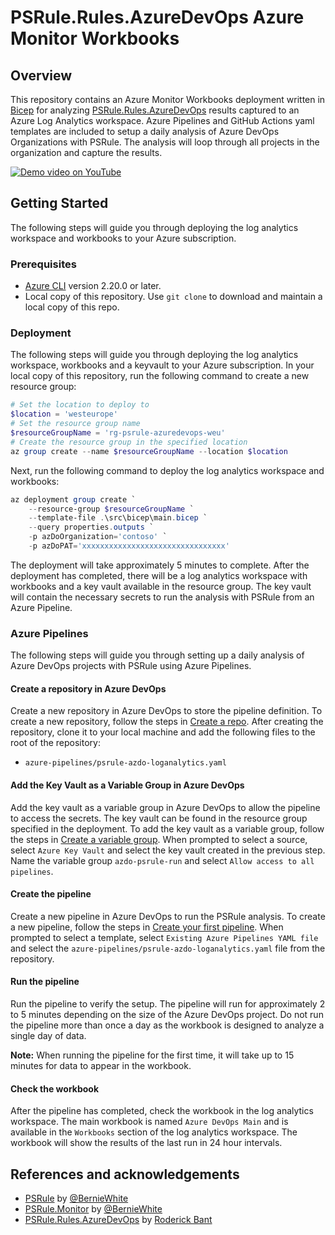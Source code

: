 # PSRule.Rules.AzureDevOps Azure Monitor Workbooks

## Overview

This repository contains an Azure Monitor Workbooks deployment
written in [Bicep](https://learn.microsoft.com/en-us/azure/azure-resource-manager/bicep/)
for analyzing [PSRule.Rules.AzureDevOps](https://github.com/cloudyspells/PSRule.Rules.AzureDevOps)
results captured to an Azure Log Analytics workspace. Azure Pipelines and GitHub Actions
yaml templates are included to setup a daily analysis of Azure DevOps Organizations with
PSRule. The analysis will loop through all projects in the organization and capture
the results.

[![Demo video on YouTube](https://img.youtube.com/vi/bcF7mf3MlbQ/0.jpg)](https://www.youtube.com/watch?v=bcF7mf3MlbQ)

## Getting Started

The following steps will guide you through deploying the log analytics workspace and
workbooks to your Azure subscription.

### Prerequisites

- [Azure CLI](https://docs.microsoft.com/en-us/cli/azure/install-azure-cli?view=azure-cli-latest) version 2.20.0 or later.
- Local copy of this repository. Use `git clone` to download and maintain a local copy of this repo.

### Deployment

The following steps will guide you through deploying the log analytics workspace,
workbooks and a keyvault to your Azure subscription. In your local copy of this
repository, run the following command to create a new resource group:

```powershell
# Set the location to deploy to
$location = 'westeurope'
# Set the resource group name
$resourceGroupName = 'rg-psrule-azuredevops-weu'
# Create the resource group in the specified location
az group create --name $resourceGroupName --location $location
```

Next, run the following command to deploy the log analytics workspace and workbooks:

```powershell
az deployment group create `
    --resource-group $resourceGroupName `
    --template-file .\src\bicep\main.bicep `
    --query properties.outputs `
    -p azDoOrganization='contoso' `
    -p azDoPAT='xxxxxxxxxxxxxxxxxxxxxxxxxxxxxxxx'
```

The deployment will take approximately 5 minutes to complete. After the deployment
has completed, there will be a log analytics workspace with workbooks and a key vault
available in the resource group. The key vault will contain the necessary secrets
to run the analysis with PSRule from an Azure Pipeline.

### Azure Pipelines

The following steps will guide you through setting up a daily analysis of Azure DevOps projects
with PSRule using Azure Pipelines.

#### Create a repository in Azure DevOps

Create a new repository in Azure DevOps to store the pipeline definition. To create a new
repository, follow the steps in [Create a repo](https://docs.microsoft.com/en-us/azure/devops/repos/git/create-new-repo?view=azure-devops&tabs=browser).
After creating the repository, clone it to your local machine and add the following files
to the root of the repository:

- `azure-pipelines/psrule-azdo-loganalytics.yaml`

#### Add the Key Vault as a Variable Group in Azure DevOps

Add the key vault as a variable group in Azure DevOps to allow the pipeline to access the
secrets. The key vault can be found in the resource group specified in the deployment.
To add the key vault as a variable group, follow the steps in [Create a variable group](https://docs.microsoft.com/en-us/azure/devops/pipelines/library/variable-groups?view=azure-devops&tabs=yaml#create-a-variable-group).
When prompted to select a source, select `Azure Key Vault` and select the key vault created
in the previous step. Name the variable group `azdo-psrule-run` and select `Allow access to all pipelines`.

#### Create the pipeline

Create a new pipeline in Azure DevOps to run the PSRule analysis. To create a new pipeline,
follow the steps in [Create your first pipeline](https://docs.microsoft.com/en-us/azure/devops/pipelines/create-first-pipeline?view=azure-devops&tabs=java%2Cyaml%2Cbrowser%2Ctfs-2018-2).
When prompted to select a template, select `Existing Azure Pipelines YAML file` and
select the `azure-pipelines/psrule-azdo-loganalytics.yaml` file from the repository.

#### Run the pipeline

Run the pipeline to verify the setup. The pipeline will run for approximately 2 to 5 minutes depending on the size of the Azure DevOps project. Do not run the pipeline more
than once a day as the workbook is designed to analyze a single day of data.

**Note:** When running the pipeline for the first time, it will take up to 15 minutes
for data to appear in the workbook.

#### Check the workbook

After the pipeline has completed, check the workbook in the log analytics workspace.
The main workbook is named `Azure DevOps Main` and is available in the `Workbooks` section
of the log analytics workspace. The workbook will show the results of the last run in 24
hour intervals.

## References and acknowledgements

- [PSRule](https://microsoft.github.io/PSRule) by [@BernieWhite](https://github.com/BernieWhite)
- [PSRule.Monitor](https://github.com/microsoft/PSRule.Monitor) by [@BernieWhite](https://github.com/BernieWhite)
- [PSRule.Rules.AzureDevOps](https://github.com/cloudyspells/PSRule.Rules.AzureDevOps) by [Roderick Bant](https://github.com/webtonize)
